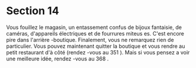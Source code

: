 # Section 14

Vous fouillez le magasin, un entassement confus de bijoux fantaisie, de caméras,
d'appareils électriques et de fourrures miteus es. C'est encore pire dans l'arrière -boutique.
Finalement, vous ne remarquez rien de particulier. Vous pouvez maintenant quitter la
boutique et vous rendre au petit restaurant d'à côté (rendez -vous au  351 ). Mais si vous
pensez a voir une meilleure idée, rendez -vous au  368 .